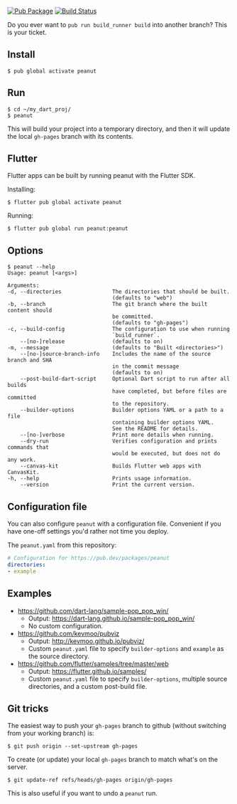 [![Pub Package](https://img.shields.io/pub/v/peanut.svg)](https://pub.dev/packages/peanut)
[![Build Status](https://travis-ci.org/kevmoo/peanut.dart.svg?branch=master)](https://travis-ci.org/kevmoo/peanut.dart)

Do you ever want to `pub run build_runner build` into another branch? This is
your ticket.

## Install

```
$ pub global activate peanut
```

## Run

```
$ cd ~/my_dart_proj/
$ peanut
```

This will build your project into a temporary directory, and then it will update
the local `gh-pages` branch with its contents.

## Flutter

Flutter apps can be built by running peanut with the Flutter SDK.

Installing: 

```
$ flutter pub global activate peanut
```

Running:

```
$ flutter pub global run peanut:peanut
```

## Options

```console
$ peanut --help
Usage: peanut [<args>]

Arguments:
-d, --directories                The directories that should be built.
                                 (defaults to "web")
-b, --branch                     The git branch where the built content should
                                 be committed.
                                 (defaults to "gh-pages")
-c, --build-config               The configuration to use when running
                                 `build_runner`.
    --[no-]release               (defaults to on)
-m, --message                    (defaults to "Built <directories>")
    --[no-]source-branch-info    Includes the name of the source branch and SHA
                                 in the commit message
                                 (defaults to on)
    --post-build-dart-script     Optional Dart script to run after all builds
                                 have completed, but before files are committed
                                 to the repository.
    --builder-options            Builder options YAML or a path to a file
                                 containing builder options YAML.
                                 See the README for details.
    --[no-]verbose               Print more details when running.
    --dry-run                    Verifies configuration and prints commands that
                                 would be executed, but does not do any work.
    --canvas-kit                 Builds Flutter web apps with CanvasKit.
-h, --help                       Prints usage information.
    --version                    Print the current version.
```

## Configuration file

You can also configure `peanut` with a configuration file. Convenient if you
have one-off settings you'd rather not time you deploy.

The `peanut.yaml` from this repository:

```yaml
# Configuration for https://pub.dev/packages/peanut
directories:
- example
```

## Examples

- https://github.com/dart-lang/sample-pop_pop_win/
  - Output: https://dart-lang.github.io/sample-pop_pop_win/
  - No custom configuration.
- https://github.com/kevmoo/pubviz
  - Output: http://kevmoo.github.io/pubviz/
  - Custom `peanut.yaml` file to specify `builder-options` and `example` as the
    source directory.
- https://github.com/flutter/samples/tree/master/web
  - Output: https://flutter.github.io/samples/
  - Custom `peanut.yaml` file to specify `builder-options`, multiple source
    directories, and a custom post-build file.

## Git tricks

The easiest way to push your `gh-pages` branch to github (without switching from
your working branch) is:

```console
$ git push origin --set-upstream gh-pages
```

To create (or update) your local `gh-pages` branch to match what's on the
server.

```console
$ git update-ref refs/heads/gh-pages origin/gh-pages
```

This is also useful if you want to undo a `peanut` run.
